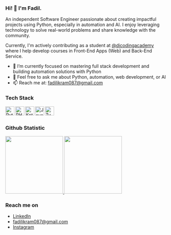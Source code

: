 ### Hi! 👋 I'm Fadil.

An independent Software Engineer passionate about creating impactful projects using Python, especially in automation and AI. I enjoy leveraging technology to solve real-world problems and share knowledge with the community.

Currently, I'm actively contributing as a student at <a href="poliupg.ac.id">@dicodingacademy</a> where I help develop courses in Front-End Apps (Web) and Back-End Service.

- 🌱 I’m currently focused on mastering full stack development and building automation solutions with Python
- 💬 Feel free to ask me about Python, automation, web development, or AI
- 📫 Reach me at: fadilikram087@gmail.com

### Tech Stack
<a href="#"><img align="left" alt="Python" title="Python" width="28px" src="https://cdn.jsdelivr.net/gh/devicons/devicon/icons/python/python-original.svg" /></a>
<a href="https://www.php.net/"><img align="left" alt="PHP" title="PHP" width="28px" src="https://cdn.jsdelivr.net/gh/devicons/devicon/icons/php/php-original.svg" /></a>
<a href="https://kotlinlang.org/"><img align="left" alt="Kotlin" title="Kotlin" width="28px" src="https://cdn.jsdelivr.net/gh/devicons/devicon/icons/kotlin/kotlin-original.svg" /></a>
<a href="#"><img align="left" alt="JavaScript" title="JavaScript" width="28px" src="https://cdn.jsdelivr.net/gh/devicons/devicon/icons/javascript/javascript-original.svg" /></a>
<a href="#"><img align="left" alt="TypeScript" title="TypeScript/TSX" width="28px" src="https://cdn.jsdelivr.net/gh/devicons/devicon/icons/typescript/typescript-original.svg" /></a>
<br>
<br>

  
### Github Statistic
<p align="left">
<a href="https://github.com/fadilikrm">
  <img height="180em" src="https://github-readme-stats-eight-theta.vercel.app/api?username=fadilikrm&show_icons=true&theme=algolia&include_all_commits=true&count_private=true"/>
  <img height="180em" src="https://github-readme-stats-eight-theta.vercel.app/api/top-langs/?username=fadilikrm&layout=compact&langs_count=8&theme=algolia"/>
</a>
</p>

### Reach me on
- <a href="https://linkedin.com/in/ahmad-fadhil-ikram/">LinkedIn</a>
- fadilikram087@gmail.com
- <a href="https://www.instagram.com/fadilikrm/">Instagram</a>
